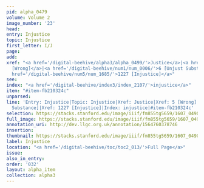 ```yaml
---
pid: alpha_0479
volume: Volume 2
image_number: '23'
head:
entry: Injustice
topic: Injustice
first_letter: I/J
page:
add:
xref: "<a href='/digital-beehive/alpha3/alpha_0499/'>Justice</a>|<a href='/digital-beehive/num1/num_0005/'>5
  [Wrong]</a>|<a href='/digital-beehive/num1/num_0006/'>6 [Unjust Substance]</a>|<a
  href='/digital-beehive/num5/num_1685/'>1227 [Injustice]</a>"
see:
index: "<a href='/digital-beehive/index3/index_2107/'>injustice</a>"
item: "#item-fb210324c"
unparsed:
line: 'Entry: Injustice|Topic: Injustice|Xref: Justice|Xref: 5 [Wrong]|Xref: 6 [Unjust
  Substance]|Xref: 1227 [Injustice]|Index: injustice|#item-fb210324c'
selection: https://stacks.stanford.edu/image/iiif/fm855tg5659/1607_0490/318,2029,3045,811/full/0/default.jpg
full_image: https://stacks.stanford.edu/image/iiif/fm855tg5659/1607_0490/full/full/0/default.jpg
annotation_uri: http://dev.llgc.org.uk/annotation/1564760378746
insertion:
thumbnail: https://stacks.stanford.edu/image/iiif/fm855tg5659/1607_0490/318,2029,600,180/250,/0/default.jpg
label: Injustice
location: "<a href='/digital-beehive/toc/toc2_013/'>Full Page</a>"
issue:
also_in_entry:
order: '032'
layout: alpha_item
collection: alpha3
---
```


